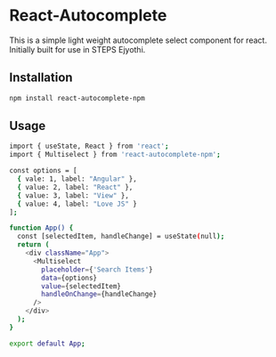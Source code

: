 # React-Autocomplete  

This is a simple light weight autocomplete select component for react. Initially built for use in STEPS Ejyothi.

## Installation 

```sh
npm install react-autocomplete-npm
```

## Usage

```sh
import { useState, React } from 'react';
import { Multiselect } from 'react-autocomplete-npm';

const options = [
  { vale: 1, label: "Angular" },
  { value: 2, label: "React" },
  { value: 3, label: "View" },
  { value: 4, label: "Love JS" }
];

function App() {
  const [selectedItem, handleChange] = useState(null);
  return (
    <div className="App">
      <Multiselect
        placeholder={'Search Items'}
        data={options}
        value={selectedItem}
        handleOnChange={handleChange}
      />
    </div>
  );
}

export default App;

```
